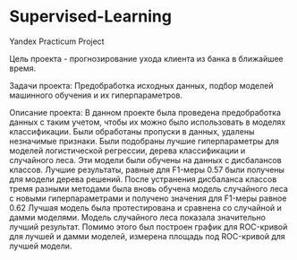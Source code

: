 # Supervised-Learning
Yandex Practicum Project

Цель проекта - прогнозирование ухода клиента из банка в ближайшее время.

Задачи проекта: Предобработка исходных данных, подбор моделей машинного обучения и их гиперпараметров.

Описание проекта: В данном проекте была проведена предобработка данных с таким учетом, чтобы их можно было использовать в моделях классификации. Были обработаны пропуски в данных, удалены незначимые признаки.
Были подобраны лучшие гиперпараметры для моделей логистической регрессии, дерева классификации и случайного леса. Эти модели были обучены на данных с дисбалансов классов. Лучшие результаты, равные для F1-меры 0.57 были получены для модели дерева решений.
После устранения дисбаланса классов тремя разными методами была вновь обучена модель случайного леса с новыми гиперпараметрами и получено значения для F1-меры равное 0.62
Лучшая модель была протестирована и сравнена со случайной и дамми моделями. Модель случайного леса показала значительно лучший результат. Помимо этого был построен график для ROC-кривой для лучшей и дамми моделей, измерена площадь под ROC-кривой для лучшей модели.
